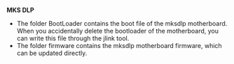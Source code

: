 **MKS DLP**<br>
+ The folder BootLoader contains the boot file of the mksdlp motherboard. When you accidentally delete the bootloader of the motherboard, you can write this file through the jlink tool.<br>
+ The folder firmware contains the mksdlp motherboard firmware, which can be updated directly.<br>
